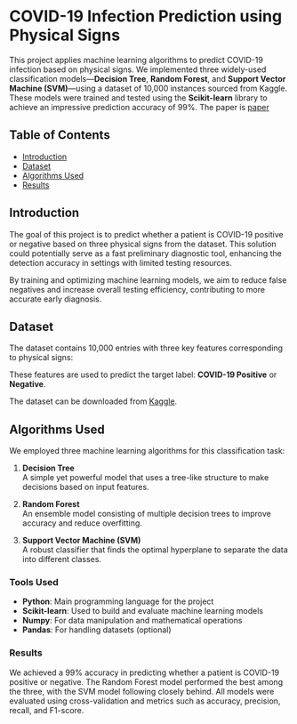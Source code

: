 # COVID-19 Infection Prediction using Physical Signs

This project applies machine learning algorithms to predict COVID-19 infection based on physical signs. We implemented three widely-used classification models—**Decision Tree**, **Random Forest**, and **Support Vector Machine (SVM)**—using a dataset of 10,000 instances sourced from Kaggle. These models were trained and tested using the **Scikit-learn** library to achieve an impressive prediction accuracy of 99%. The paper is [paper](https://www.spiedigitallibrary.org/conference-proceedings-of-spie/12287/122872C/COVID-19-infection-prediction-using-physical-signs/10.1117/12.2640976.short#_=_)

## Table of Contents
- [Introduction](#introduction)
- [Dataset](#dataset)
- [Algorithms Used](#algorithms-used)
- [Results](#results)

## Introduction
The goal of this project is to predict whether a patient is COVID-19 positive or negative based on three physical signs from the dataset. This solution could potentially serve as a fast preliminary diagnostic tool, enhancing the detection accuracy in settings with limited testing resources.

By training and optimizing machine learning models, we aim to reduce false negatives and increase overall testing efficiency, contributing to more accurate early diagnosis.

## Dataset
The dataset contains 10,000 entries with three key features corresponding to physical signs:

These features are used to predict the target label: **COVID-19 Positive** or **Negative**.

The dataset can be downloaded from [Kaggle](https://www.kaggle.com/).

## Algorithms Used
We employed three machine learning algorithms for this classification task:

1. **Decision Tree**  
   A simple yet powerful model that uses a tree-like structure to make decisions based on input features.

2. **Random Forest**  
   An ensemble model consisting of multiple decision trees to improve accuracy and reduce overfitting.

3. **Support Vector Machine (SVM)**  
   A robust classifier that finds the optimal hyperplane to separate the data into different classes.

### Tools Used
- **Python**: Main programming language for the project
- **Scikit-learn**: Used to build and evaluate machine learning models
- **Numpy**: For data manipulation and mathematical operations
- **Pandas**: For handling datasets (optional)

### Results

We achieved a 99% accuracy in predicting whether a patient is COVID-19 positive or negative. The 
Random Forest model performed the best among the three, with the SVM model following closely behind. All models were evaluated using
 cross-validation and metrics such as accuracy, precision, recall, and F1-score.
  

